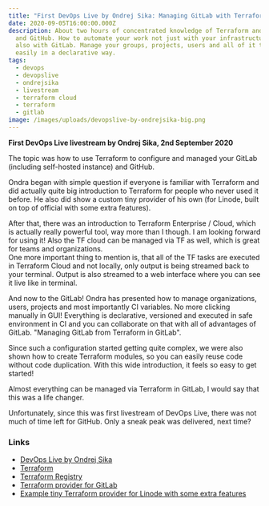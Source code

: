 ```yaml
---
title: "First DevOps Live by Ondrej Sika: Managing GitLab with Terraform"
date: 2020-09-05T16:00:00.000Z
description: About two hours of concentrated knowledge of Terraform and GitLab
  and GitHub. How to automate your work not just with your infrastructure, but
  also with GitLab. Manage your groups, projects, users and all of it together
  easily in a declarative way.
tags:
  - devops
  - devopslive
  - ondrejsika
  - livestream
  - terraform cloud
  - terraform
  - gitlab
image: /images/uploads/devopslive-by-ondrejsika-big.png
---
```


**First DevOps Live livestream by Ondrej Sika, 2nd September 2020**

The topic was how to use Terraform to configure and managed your GitLab (including self-hosted instance) and GitHub.

Ondra began with simple question if everyone is familiar with Terraform and did actually quite big introduction to Terraform for people who never used it before. He also did show a custom tiny provider of his own (for Linode, built on top of official with some extra features).

After that, there was an introduction to Terraform Enterprise / Cloud, which is actually really powerful tool, way more than I though. I am looking forward for using it! Also the TF cloud can be managed via TF as well, which is great for teams and organizations. \
One more important thing to mention is, that all of the TF tasks are executed in Terraform Cloud and not locally, only output is being streamed back to your terminal. Output is also streamed to a web interface where you can see it live like in terminal.

And now to the GitLab! Ondra has presented how to manage organizations, users, projects and most importantly CI variables. No more clicking manually in GUI! Everything is declarative, versioned and executed in safe environment in CI and you can collaborate on that with all of advantages of GitLab. "Managing GitLab from Terraform in GitLab".

Since such a configuration started getting quite complex, we were also shown how to create Terraform modules, so you can easily reuse code without code duplication. With this wide introduction, it feels so easy to get started!

Almost everything can be managed via Terraform in GitLab, I would say that this was a life changer.

Unfortunately, since this was first livestream of DevOps Live, there was not much of time left for GitHub. Only a sneak peak was delivered, next time?

### Links

- [DevOps Live by Ondrej Sika](https://ondrej-sika.cz/devopslive)
- [Terraform](https://www.terraform.io/)
- [Terraform Registry](https://registry.terraform.io/)
- [Terraform provider for GitLab](https://www.terraform.io/docs/providers/gitlab/index.html)
- [Example tiny Terraform provider for Linode with some extra features](https://github.com/ondrejsika/terraform-provider-linodex)
